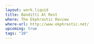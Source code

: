 ```yaml
---
layout: work.liquid
title: Banditti At Rest
where: The Ekphrastic Review
where-url: http://www.ekphrastic.net/
upcoming: true
tags: "20"
---
```

